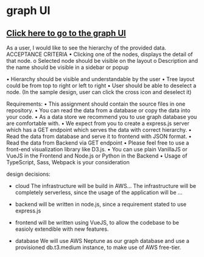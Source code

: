 # graph UI
## [<ins>Click here to go to the graph UI</ins>](https://dh6w98htdyw4.cloudfront.net/)

As a user, I would like to see the hierarchy of the provided data.
ACCEPTANCE CRITERIA
• Clicking one of the nodes, displays the detail of that node.
o Selected node should be visible on the layout
o Description and the name should be visible in a
sidebar or popup

• Hierarchy should be visible and understandable by the user
• Tree layout could be from top to right or left to right
• User should be able to deselect a node. (In the sample design, user can click the
cross icon and deselect it)

Requirements:
• This assignment should contain the source files in one repository.
• You can read the data from a database or copy the data into your code.
• As a data store we recommend you to use graph database you are comfortable with.
• We expect from you to create a express.js server which has a GET endpoint which
serves the data with correct hierarchy.
• Read the data from database and serve it to frontend with JSON format.
• Read the data from Backend via GET endpoint
• Please feel free to use a front-end visualization library like D3.js.
• You can use plain VanillaJS or VueJS in the Frontend and Node.js or Python in the Backend
• Usage of TypeScript, Sass, Webpack is your consideration



design decisions:

- cloud
The infrastructure will be build in AWS...
The infrastructure will be completely serverless, since the usage of the application will be ...

- backend
will be written in node.js, since a requirement stated to use express.js

- frontend
will be written using VueJS, to allow the codebase to be easioly extendible with new features.

- database
We will use AWS Neptune as our graph database and use a provisioned db.t3.medium instance, to make use of AWS free-tier.